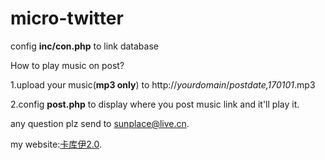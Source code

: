 micro-twitter
=================
config **inc/con.php** to link database

How to play music on post?

1.upload your music(**mp3 only**) to    http://*yourdomain*/*postdate,170101*.mp3

2.config **post.php** to display where you post music link and it'll play it.

any question plz send to [sunplace@live.cn](mailto:sunplace@live.cn).

my website:[卡库伊2.0](http://www.jsunplace.com).

